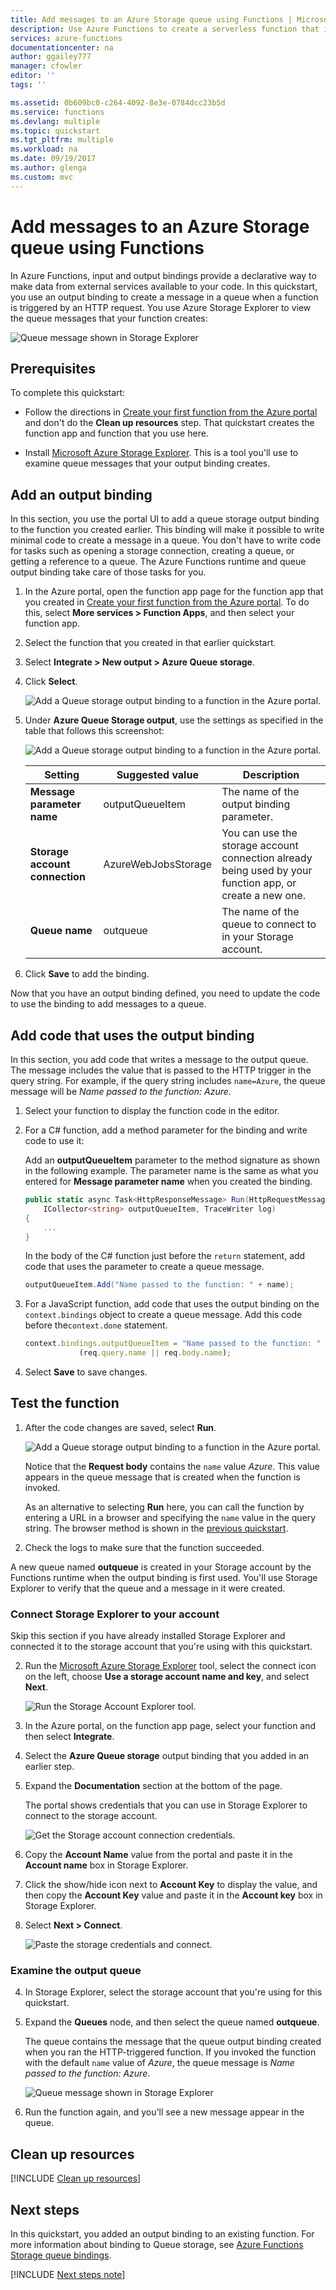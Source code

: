 ```yaml
---
title: Add messages to an Azure Storage queue using Functions | Microsoft Docs
description: Use Azure Functions to create a serverless function that is invoked by an HTTP request and creates a message in an Azure Storage queue.
services: azure-functions
documentationcenter: na
author: ggailey777
manager: cfowler
editor: ''
tags: ''

ms.assetid: 0b609bc0-c264-4092-8e3e-0784dcc23b5d
ms.service: functions
ms.devlang: multiple
ms.topic: quickstart
ms.tgt_pltfrm: multiple
ms.workload: na
ms.date: 09/19/2017
ms.author: glenga
ms.custom: mvc
---
```

# Add messages to an Azure Storage queue using Functions

In Azure Functions, input and output bindings provide a declarative way to make data from external services available to your code. In this quickstart, you use an output binding to create a message in a queue when a function is triggered by an HTTP request. You use Azure Storage Explorer to view the queue messages that your function creates:

![Queue message shown in Storage Explorer](./media/functions-integrate-storage-queue-output-binding/function-queue-storage-output-view-queue.png)

## Prerequisites 

To complete this quickstart:

* Follow the directions in [Create your first function from the Azure portal](functions-create-first-azure-function.md) and don't do the **Clean up resources** step. That quickstart creates the function app and function that you use here.

* Install [Microsoft Azure Storage Explorer](http://storageexplorer.com/). This is a tool you'll use to examine queue messages that your output binding creates.

## <a name="add-binding"></a>Add an output binding

In this section, you use the portal UI to add a queue storage output binding to the function you created earlier. This binding will make it possible to write minimal code to create a message in a queue. You don't have to write code for tasks such as opening a storage connection, creating a queue, or getting a reference to a queue. The Azure Functions runtime and queue output binding take care of those tasks for you.

1. In the Azure portal, open the function app page for the function app that you created in [Create your first function from the Azure portal](functions-create-first-azure-function.md). To do this, select **More services > Function Apps**, and then select your function app.

2. Select the function that you created in that earlier quickstart.

1. Select **Integrate > New output > Azure Queue storage**.

1. Click **Select**.
    
    ![Add a Queue storage output binding to a function in the Azure portal.](./media/functions-integrate-storage-queue-output-binding/function-add-queue-storage-output-binding.png)

3. Under **Azure Queue Storage output**, use the settings as specified in the table that follows this screenshot: 

    ![Add a Queue storage output binding to a function in the Azure portal.](./media/functions-integrate-storage-queue-output-binding/function-add-queue-storage-output-binding-2.png)

    | Setting      |  Suggested value   | Description                              |
    | ------------ |  ------- | -------------------------------------------------- |
    | **Message parameter name** | outputQueueItem | The name of the output binding parameter. | 
    | **Storage account connection** | AzureWebJobsStorage | You can use the storage account connection already being used by your function app, or create a new one.  |
    | **Queue name**   | outqueue    | The name of the queue to connect to in your Storage account. |

4. Click **Save** to add the binding.
 
Now that you have an output binding defined, you need to update the code to use the binding to add messages to a queue.  

## Add code that uses the output binding

In this section, you add code that writes a message to the output queue. The message includes the value that is passed to the HTTP trigger in the query string. For example, if the query string includes `name=Azure`, the queue message will be *Name passed to the function: Azure*.

1. Select your function to display the function code in the editor. 

2. For a C# function, add a method parameter for the binding and write code to use it:

   Add an **outputQueueItem** parameter to the method signature as shown in the following example. The parameter name is the same as what you entered for **Message parameter name** when you created the binding.

   ```cs   
   public static async Task<HttpResponseMessage> Run(HttpRequestMessage req, 
       ICollector<string> outputQueueItem, TraceWriter log)
   {
       ...
   }
   ```

   In the body of the C# function just before the `return` statement, add code that uses the parameter to create a queue message.

   ```cs
   outputQueueItem.Add("Name passed to the function: " + name);     
   ```

3. For a JavaScript function, add code that uses the output binding on the `context.bindings` object to create a queue message. Add this code before the`context.done` statement.

   ```javascript
   context.bindings.outputQueueItem = "Name passed to the function: " + 
               (req.query.name || req.body.name);
   ```

4. Select **Save** to save changes.
 
## Test the function 

1. After the code changes are saved, select **Run**. 

    ![Add a Queue storage output binding to a function in the Azure portal.](./media/functions-integrate-storage-queue-output-binding/functions-test-run-function.png)

   Notice that the **Request body** contains the `name` value *Azure*. This value appears in the queue message that is created when the function is invoked.

   As an alternative to selecting **Run** here, you can call the function by entering a URL in a browser and specifying the `name` value in the query string. The browser method is shown in the [previous quickstart](functions-create-first-azure-function.md#test-the-function).

2. Check the logs to make sure that the function succeeded. 

A new queue named **outqueue** is created in your Storage account by the Functions runtime when the output binding is first used. You'll use Storage Explorer to verify that the queue and a message in it were created.

### Connect Storage Explorer to your account

Skip this section if you have already installed Storage Explorer and connected it to the storage account that you're using with this quickstart.

2. Run the [Microsoft Azure Storage Explorer](http://storageexplorer.com/) tool, select the connect icon on the left, choose **Use a storage account name and key**, and select **Next**.

    ![Run the Storage Account Explorer tool.](./media/functions-integrate-storage-queue-output-binding/functions-storage-manager-connect-1.png)

1. In the Azure portal, on the function app page, select your function and then select **Integrate**.

1. Select the **Azure Queue storage** output binding that you added in an earlier step.

1. Expand the **Documentation** section at the bottom of the page. 

   The portal shows credentials that you can use in Storage Explorer to connect to the storage account.

   ![Get the Storage account connection credentials.](./media/functions-integrate-storage-queue-output-binding/function-get-storage-account-credentials.png)

1. Copy the **Account Name** value from the portal and paste it in the **Account name** box in Storage Explorer.
 
1. Click the show/hide icon next to **Account Key** to display the value, and then copy the **Account Key** value and paste it in the **Account key** box in Storage Explorer.
  
3. Select **Next > Connect**.

   ![Paste the storage credentials and connect.](./media/functions-integrate-storage-queue-output-binding/functions-storage-manager-connect-2.png)

### Examine the output queue

4. In Storage Explorer, select the storage account that you're using for this quickstart.

1. Expand the **Queues** node, and then select the queue named **outqueue**. 

   The queue contains the message that the queue output binding created when you ran the HTTP-triggered function. If you invoked the function with the default `name` value of *Azure*, the queue message is *Name passed to the function: Azure*.

    ![Queue message shown in Storage Explorer](./media/functions-integrate-storage-queue-output-binding/function-queue-storage-output-view-queue.png)

2. Run the function again, and you'll see a new message appear in the queue.  

## Clean up resources

[!INCLUDE [Clean up resources](../../includes/functions-quickstart-cleanup.md)]

## Next steps

In this quickstart, you added an output binding to an existing function. For more information about binding to Queue storage, see [Azure Functions Storage queue bindings](functions-bindings-storage-queue.md). 

[!INCLUDE [Next steps note](../../includes/functions-quickstart-next-steps.md)]
